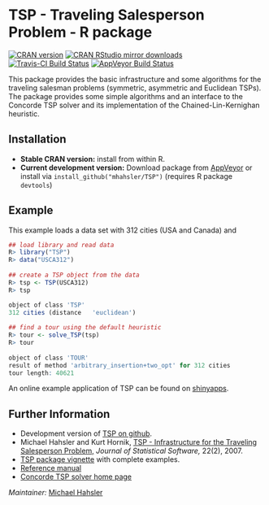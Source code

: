 # TSP - Traveling Salesperson Problem - R package

[![CRAN version](http://www.r-pkg.org/badges/version/TSP)](http://cran.r-project.org/web/packages/TSP/index.html)
[![CRAN RStudio mirror downloads](http://cranlogs.r-pkg.org/badges/TSP)](http://cran.r-project.org/web/packages/TSP/index.html)
[![Travis-CI Build Status](https://travis-ci.org/mhahsler/TSP.svg?branch=master)](https://travis-ci.org/mhahsler/TSP)
[![AppVeyor Build Status](https://ci.appveyor.com/api/projects/status/github/mhahsler/TSP?branch=master&svg=true)](https://ci.appveyor.com/project/mhahsler/TSP)

This package provides the 
basic infrastructure and some algorithms for the traveling
salesman problems (symmetric, asymmetric and Euclidean TSPs). 
The package provides some simple algorithms and
an interface to the Concorde TSP solver and its implementation of the 
Chained-Lin-Kernighan heuristic. 

## Installation

* __Stable CRAN version:__ install from within R.
* __Current development version:__ Download package from [AppVeyor](https://ci.appveyor.com/project/mhahsler/TSP/build/artifacts) or install via `install_github("mhahsler/TSP")` (requires R package `devtools`) 

## Example

This example loads a data set with 312 cities (USA and Canada) and 
```R
## load library and read data
R> library("TSP")
R> data("USCA312")
 
## create a TSP object from the data 
R> tsp <- TSP(USCA312)
R> tsp

object of class 'TSP'
312 cities (distance   'euclidean')
   
## find a tour using the default heuristic 
R> tour <- solve_TSP(tsp)
R> tour
    
object of class 'TOUR' 
result of method 'arbitrary_insertion+two_opt' for 312 cities
tour length: 40621
```

An online example application of TSP can be found on [shinyapps](https://shrinidhee.shinyapps.io/SimpleTSP).

## Further Information

* Development version of [TSP on github](https://github.com/mhahsler/TSP).
* Michael Hahsler and Kurt Hornik, [TSP - Infrastructure for the Traveling Salesperson Problem,](http://dx.doi.org/10.18637/jss.v023.i02) _Journal of Statistical Software,_ 22(2), 2007.
* [TSP package vignette](http://cran.r-project.org/web/packages/TSP/vignettes/TSP.pdf) with complete examples.
* [Reference manual](http://cran.r-project.org/web/packages/TSP/TSP.pdf)
* [Concorde TSP solver home page](http://www.tsp.gatech.edu/concorde.html)

_Maintainer:_ [Michael Hahsler](http://michael.hahsler.net)

